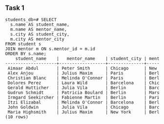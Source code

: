 ## Task 1
<pre>students_db=# SELECT
  s.name AS student_name,
  m.name AS mentor_name,
  s.city AS student_city,
  m.city AS mentor_city
FROM student s
JOIN mentor m ON s.mentor_id = m.id
ORDER BY s.name;
    student_name    |   mentor_name    | student_city | mentor_city 
--------------------+------------------+--------------+-------------
 Aimaar Abdul       | Peter Smith      | Chicago      | New York
 Alex Anjou         | Julius Maxim     | Paris        | Berlin
 Christian Blanc    | Melinda O&apos;Connor | Paris        | Berlin
 Dolores Perez      | Laura Wild       | Barcelona    | Chicago
 Gerald Hutticher   | Julia Vila       | Berlin       | Barcelona
 Gudrun Schmidt     | Patricia Boulard | Berlin       | Marseille
 Irmgard Seekircher | Fabienne Martin  | Berlin       | Paris
 Itzi Elizabal      | Melinda O&apos;Connor | Barcelona    | Berlin
 John Goldwin       | Julia Vila       | Chicago      | Barcelona
 Maria Highsmith    | Julius Maxim     | New York     | Berlin
(10 rows)
</pre>